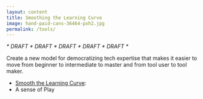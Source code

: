 ```yaml
---
layout: content
title: Smoothing the Learning Curve
image: hand-paid-cans-36464-pxh2.jpg
permalink: /tools/
---
```


_* DRAFT * DRAFT * DRAFT * DRAFT * DRAFT *_

Create  a new model for democratizing tech expertise that makes it easier to move from beginner to intermediate to master and from tool user to tool maker.
 

- [Smooth the Learning Curve](https://toolkit.makersall.org/pages/30-smooth/00-index.html):
- A sense of Play